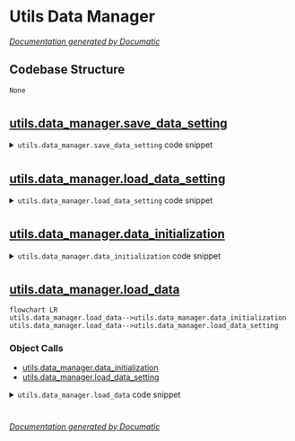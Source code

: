 # Utils Data Manager

[_Documentation generated by Documatic_](https://www.documatic.com)

<!---Documatic-section-Codebase Structure-start--->
## Codebase Structure

<!---Documatic-block-system_architecture-start--->
```mermaid
None
```
<!---Documatic-block-system_architecture-end--->

# #
<!---Documatic-section-Codebase Structure-end--->

<!---Documatic-section-utils.data_manager.save_data_setting-start--->
## [utils.data_manager.save_data_setting](3-utils_data.md#utils.data_manager.save_data_setting)

<!---Documatic-section-save_data_setting-start--->
<!---Documatic-block-utils.data_manager.save_data_setting-start--->
<details>
	<summary><code>utils.data_manager.save_data_setting</code> code snippet</summary>

```python
def save_data_setting(data, save_file):
    new_data = copy.deepcopy(data)
    new_data.train_texts = []
    new_data.dev_texts = []
    new_data.test_texts = []
    new_data.raw_texts = []
    new_data.train_Ids = []
    new_data.dev_Ids = []
    new_data.test_Ids = []
    new_data.raw_Ids = []
    with open(save_file, 'wb') as fp:
        pickle.dump(new_data, fp)
    print('Data setting saved to file: ', save_file)
```
</details>
<!---Documatic-block-utils.data_manager.save_data_setting-end--->
<!---Documatic-section-save_data_setting-end--->

# #
<!---Documatic-section-utils.data_manager.save_data_setting-end--->

<!---Documatic-section-utils.data_manager.load_data_setting-start--->
## [utils.data_manager.load_data_setting](3-utils_data.md#utils.data_manager.load_data_setting)

<!---Documatic-section-load_data_setting-start--->
<!---Documatic-block-utils.data_manager.load_data_setting-start--->
<details>
	<summary><code>utils.data_manager.load_data_setting</code> code snippet</summary>

```python
def load_data_setting(save_file):
    with open(save_file, 'rb') as fp:
        data = pickle.load(fp)
    print('Data setting loaded from file: ', save_file)
    data.show_data_summary()
    return data
```
</details>
<!---Documatic-block-utils.data_manager.load_data_setting-end--->
<!---Documatic-section-load_data_setting-end--->

# #
<!---Documatic-section-utils.data_manager.load_data_setting-end--->

<!---Documatic-section-utils.data_manager.data_initialization-start--->
## [utils.data_manager.data_initialization](3-utils_data.md#utils.data_manager.data_initialization)

<!---Documatic-section-data_initialization-start--->
<!---Documatic-block-utils.data_manager.data_initialization-start--->
<details>
	<summary><code>utils.data_manager.data_initialization</code> code snippet</summary>

```python
def data_initialization(data, char_emb, gaz_file, train_file, dev_file, test_file, re2id_file, word_sense_map_file):
    data.build_words_larger_one_set(char_emb)
    data.build_word_sense_map(word_sense_map_file)
    data.build_alphabet(train_file)
    data.build_alphabet(dev_file)
    data.build_alphabet(test_file)
    data.build_label_alphabet(re2id_file)
    data.build_gaz_file(gaz_file)
    data.build_gaz_alphabet(train_file)
    data.build_gaz_alphabet(dev_file)
    data.build_gaz_alphabet(test_file)
    data.fix_alphabet()
    return data
```
</details>
<!---Documatic-block-utils.data_manager.data_initialization-end--->
<!---Documatic-section-data_initialization-end--->

# #
<!---Documatic-section-utils.data_manager.data_initialization-end--->

<!---Documatic-section-utils.data_manager.load_data-start--->
## [utils.data_manager.load_data](3-utils_data.md#utils.data_manager.load_data)

<!---Documatic-section-load_data-start--->
```mermaid
flowchart LR
utils.data_manager.load_data-->utils.data_manager.data_initialization
utils.data_manager.load_data-->utils.data_manager.load_data_setting
```

### Object Calls

* [utils.data_manager.data_initialization](3-utils_data.md#utils.data_manager.data_initialization)
* [utils.data_manager.load_data_setting](3-utils_data.md#utils.data_manager.load_data_setting)

<!---Documatic-block-utils.data_manager.load_data-start--->
<details>
	<summary><code>utils.data_manager.load_data</code> code snippet</summary>

```python
def load_data(status='train'):
    public_path = configure.public_path
    dataset = os.path.join(public_path, configure.dataset)
    train_file = os.path.join(dataset, configure.train_file)
    dev_file = os.path.join(dataset, configure.dev_file)
    test_file = os.path.join(dataset, configure.test_file)
    re2id_file = os.path.join(dataset, configure.relation2id)
    word_sense_map_file = os.path.join(public_path, configure.word_sense_map)
    weights_mode = configure.weights_mode.lower()
    gpu = torch.cuda.is_available()
    char_emb = os.path.join(public_path, configure.char_emb_file)
    bichar_emb = None
    gaz_file = os.path.join(public_path, configure.sense_emb_file)
    print('CuDNN:', torch.backends.cudnn.enabled)
    print('GPU available:', gpu)
    print('Train file:', train_file)
    print('Dev file:', dev_file)
    print('Test file:', test_file)
    print('Char emb:', char_emb)
    print('Bichar emb:', bichar_emb)
    print('Gaz file:', gaz_file)
    if status == 'train':
        data = Data()
        data.HP_use_char = False
        data.use_bigram = False
        data.norm_gaz_emb = False
        data.HP_fix_gaz_emb = False
        data.Encoder = configure.Encoder
        data.HP_gpu = gpu
        data.HP_batch_size = 1
        data.gaz_dropout = 0.5
        data.HP_lr = configure.lr
        data.set_maxlen(configure.max_length)
        data_initialization(data, char_emb, gaz_file, train_file, dev_file, test_file, re2id_file, word_sense_map_file)
        data.generate_instance_with_gaz(train_file, 'train', load_mode='ins')
        data.generate_instance_with_gaz(dev_file, 'dev', load_mode='multilab-ins')
        data.generate_instance_with_gaz(test_file, 'test', load_mode='multilab-ins')
        data.build_weights(weights_mode)
        data.build_word_pretrain_emb(char_emb)
        data.build_biword_pretrain_emb(bichar_emb)
        data.build_gaz_pretrain_emb(gaz_file)
    elif status == 'test':
        data = load_data_setting(configure.savedset)
        data.generate_instance_with_gaz(test_file, 'test', load_mode='multilab-ins')
    return data
```
</details>
<!---Documatic-block-utils.data_manager.load_data-end--->
<!---Documatic-section-load_data-end--->

# #
<!---Documatic-section-utils.data_manager.load_data-end--->

[_Documentation generated by Documatic_](https://www.documatic.com)